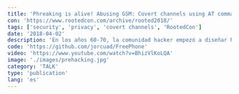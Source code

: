 ```yaml
---
title: 'Phreaking is alive! Abusing GSM: Covert channels using AT commands'
con: 'https://www.rootedcon.com/archive/rooted2018/'
tags: ['security', 'privacy', 'covert channels', 'RootedCon']
date: '2018-04-02'
description: 'En los años 60-70, la comunidad hacker empezó a diseñar herramientas y procedimientos para aprovecharse de las redes telefónicas (blue box, phreaking, etc.) El hacking de la vieja escuela vuelve con la comercialización de hardware abierto de bajo coste y puede suponer nuevos tipos de riesgos.'
code: 'https://github.com/jorcuad/FreePhone'
video: 'https://www.youtube.com/watch?v=BhizVlKoLQA'
image: './images/prehacking.jpg'
category: 'TALK'
type: 'publication'
lang: 'es'
---
```

